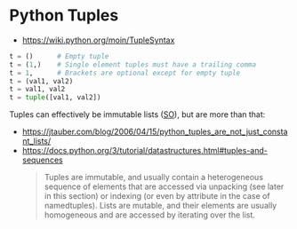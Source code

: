 # Python Tuples

* <https://wiki.python.org/moin/TupleSyntax>

```python
t = ()      # Empty tuple
t = (1,)    # Single element tuples must have a trailing comma
t = 1,      # Brackets are optional except for empty tuple
t = (val1, val2)
t = val1, val2
t = tuple([val1, val2])
```

Tuples can effectively be immutable lists ([SO](https://stackoverflow.com/a/11142398/125246)), but are more than that:
* <https://jtauber.com/blog/2006/04/15/python_tuples_are_not_just_constant_lists/>
* <https://docs.python.org/3/tutorial/datastructures.html#tuples-and-sequences>
    > Tuples are immutable, and usually contain a heterogeneous sequence of elements that are accessed via unpacking (see later in this section) or indexing (or even by attribute in the case of namedtuples). Lists are mutable, and their elements are usually homogeneous and are accessed by iterating over the list.
